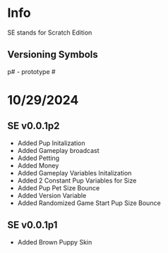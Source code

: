 # Info
SE stands for Scratch Edition

## Versioning Symbols
p# - prototype #

# 10/29/2024

## SE v0.0.1p2
- Added Pup Initalization
- Added Gameplay broadcast
- Added Petting
- Added Money
- Added Gameplay Variables Initalization
- Added 2 Constant Pup Variables for Size
- Added Pup Pet Size Bounce
- Added Version Variable
- Added Randomized Game Start Pup Size Bounce

## SE v0.0.1p1
- Added Brown Puppy Skin
